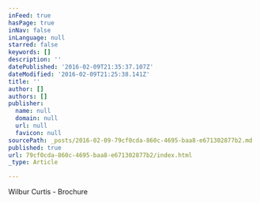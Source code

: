 ```yaml
---
inFeed: true
hasPage: true
inNav: false
inLanguage: null
starred: false
keywords: []
description: ''
datePublished: '2016-02-09T21:35:37.107Z'
dateModified: '2016-02-09T21:25:38.141Z'
title: ''
author: []
authors: []
publisher:
  name: null
  domain: null
  url: null
  favicon: null
sourcePath: _posts/2016-02-09-79cf0cda-860c-4695-baa8-e671302877b2.md
published: true
url: 79cf0cda-860c-4695-baa8-e671302877b2/index.html
_type: Article

---
```

Wilbur Curtis - Brochure